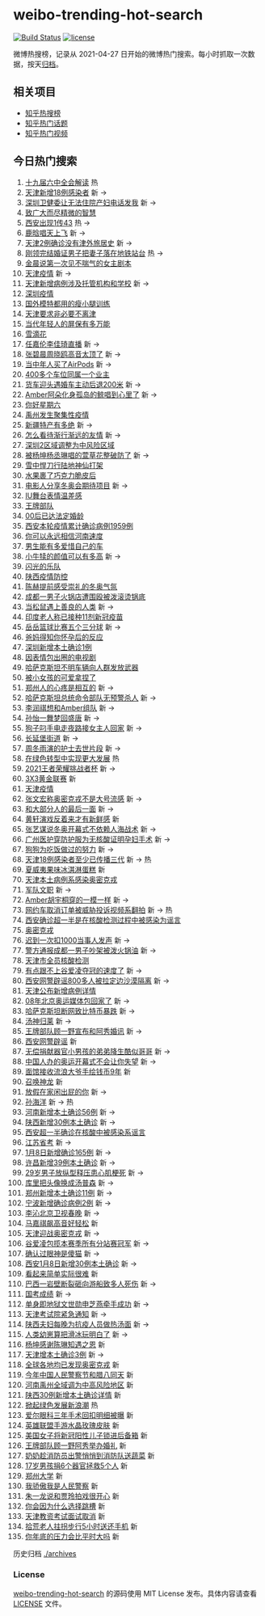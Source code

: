 # weibo-trending-hot-search

[![Build Status](https://github.com/justjavac/weibo-trending-hot-search/workflows/ci/badge.svg?branch=master)](https://github.com/justjavac/weibo-trending-hot-search/actions)
[![license](https://img.shields.io/github/license/justjavac/weibo-trending-hot-search)](https://github.com/justjavac/weibo-trending-hot-search/blob/master/LICENSE)

微博热搜榜，记录从 2021-04-27 日开始的微博热门搜索。每小时抓取一次数据，按天[归档](./archives)。

## 相关项目

- [知乎热搜榜](https://github.com/justjavac/zhihu-trending-top-search)
- [知乎热门话题](https://github.com/justjavac/zhihu-trending-hot-questions)
- [知乎热门视频](https://github.com/justjavac/zhihu-trending-hot-video)

## 今日热门搜索

<!-- BEGIN -->
<!-- 最后更新时间 Sun Jan 09 2022 12:19:55 GMT+0800 (China Standard Time) -->

1. [十九届六中全会解读](https://s.weibo.com//weibo?q=%23%E5%8D%81%E4%B9%9D%E5%B1%8A%E5%85%AD%E4%B8%AD%E5%85%A8%E4%BC%9A%E8%A7%A3%E8%AF%BB%23&Refer=new_time)
   热
1. [天津新增18例感染者](https://s.weibo.com//weibo?q=%23%E5%A4%A9%E6%B4%A5%E6%96%B0%E5%A2%9E18%E4%BE%8B%E6%84%9F%E6%9F%93%E8%80%85%23&Refer=top)
   新 ->
1. [深圳卫健委让无法住院产妇电话发我](https://s.weibo.com//weibo?q=%23%E6%B7%B1%E5%9C%B3%E5%8D%AB%E5%81%A5%E5%A7%94%E8%AE%A9%E6%97%A0%E6%B3%95%E4%BD%8F%E9%99%A2%E4%BA%A7%E5%A6%87%E7%94%B5%E8%AF%9D%E5%8F%91%E6%88%91%23&Refer=top)
   新 ->
1. [致广大而尽精微的智慧](https://s.weibo.com//weibo?q=%23%E8%87%B4%E5%B9%BF%E5%A4%A7%E8%80%8C%E5%B0%BD%E7%B2%BE%E5%BE%AE%E7%9A%84%E6%99%BA%E6%85%A7%23&Refer=top)
1. [西安出现1传43](https://s.weibo.com//weibo?q=%23%E8%A5%BF%E5%AE%89%E5%87%BA%E7%8E%B01%E4%BC%A043%23&Refer=top)
   热 ->
1. [鹿晗唱天上飞](https://s.weibo.com//weibo?q=%23%E9%B9%BF%E6%99%97%E5%94%B1%E5%A4%A9%E4%B8%8A%E9%A3%9E%23&Refer=top)
   新 ->
1. [天津2例确诊没有津外旅居史](https://s.weibo.com//weibo?q=%23%E5%A4%A9%E6%B4%A52%E4%BE%8B%E7%A1%AE%E8%AF%8A%E6%B2%A1%E6%9C%89%E6%B4%A5%E5%A4%96%E6%97%85%E5%B1%85%E5%8F%B2%23&Refer=top)
   新 ->
1. [刚领完结婚证男子把妻子落在地铁站台](https://s.weibo.com//weibo?q=%23%E5%88%9A%E9%A2%86%E5%AE%8C%E7%BB%93%E5%A9%9A%E8%AF%81%E7%94%B7%E5%AD%90%E6%8A%8A%E5%A6%BB%E5%AD%90%E8%90%BD%E5%9C%A8%E5%9C%B0%E9%93%81%E7%AB%99%E5%8F%B0%23&Refer=top)
   热 ->
1. [金晨说第一次见不喘气的女主剧本](https://s.weibo.com//weibo?q=%23%E9%87%91%E6%99%A8%E8%AF%B4%E7%AC%AC%E4%B8%80%E6%AC%A1%E8%A7%81%E4%B8%8D%E5%96%98%E6%B0%94%E7%9A%84%E5%A5%B3%E4%B8%BB%E5%89%A7%E6%9C%AC%23&Refer=top)
1. [天津疫情](https://s.weibo.com//weibo?q=%E5%A4%A9%E6%B4%A5%E7%96%AB%E6%83%85&Refer=top)
   新 ->
1. [天津新增病例涉及托管机构和学校](https://s.weibo.com//weibo?q=%23%E5%A4%A9%E6%B4%A5%E6%96%B0%E5%A2%9E%E7%97%85%E4%BE%8B%E6%B6%89%E5%8F%8A%E6%89%98%E7%AE%A1%E6%9C%BA%E6%9E%84%E5%92%8C%E5%AD%A6%E6%A0%A1%23&Refer=top)
   新 ->
1. [深圳疫情](https://s.weibo.com//weibo?q=%23%E6%B7%B1%E5%9C%B3%E7%96%AB%E6%83%85%23&Refer=top)
1. [国外模特都用的瘦小腿训练](https://s.weibo.com//weibo?q=%E5%9B%BD%E5%A4%96%E6%A8%A1%E7%89%B9%E9%83%BD%E7%94%A8%E7%9A%84%E7%98%A6%E5%B0%8F%E8%85%BF%E8%AE%AD%E7%BB%83&Refer=top)
1. [天津要求非必要不离津](https://s.weibo.com//weibo?q=%23%E5%A4%A9%E6%B4%A5%E8%A6%81%E6%B1%82%E9%9D%9E%E5%BF%85%E8%A6%81%E4%B8%8D%E7%A6%BB%E6%B4%A5%23&Refer=top)
1. [当代年轻人的屏保有多万能](https://s.weibo.com//weibo?q=%23%E5%BD%93%E4%BB%A3%E5%B9%B4%E8%BD%BB%E4%BA%BA%E7%9A%84%E5%B1%8F%E4%BF%9D%E6%9C%89%E5%A4%9A%E4%B8%87%E8%83%BD%23&Refer=top)
1. [雪滴花](https://s.weibo.com//weibo?q=%E9%9B%AA%E6%BB%B4%E8%8A%B1&Refer=top)
1. [任嘉伦李佳琦直播](https://s.weibo.com//weibo?q=%23%E4%BB%BB%E5%98%89%E4%BC%A6%E6%9D%8E%E4%BD%B3%E7%90%A6%E7%9B%B4%E6%92%AD%23&Refer=top)
   新 ->
1. [张碧晨周晓鸥高音太顶了](https://s.weibo.com//weibo?q=%23%E5%BC%A0%E7%A2%A7%E6%99%A8%E5%91%A8%E6%99%93%E9%B8%A5%E9%AB%98%E9%9F%B3%E5%A4%AA%E9%A1%B6%E4%BA%86%23&Refer=top)
   新 ->
1. [当中年人买了AirPods](https://s.weibo.com//weibo?q=%23%E5%BD%93%E4%B8%AD%E5%B9%B4%E4%BA%BA%E4%B9%B0%E4%BA%86AirPods%23&Refer=top)
   新 ->
1. [400多个车位同属一个业主](https://s.weibo.com//weibo?q=%23400%E5%A4%9A%E4%B8%AA%E8%BD%A6%E4%BD%8D%E5%90%8C%E5%B1%9E%E4%B8%80%E4%B8%AA%E4%B8%9A%E4%B8%BB%23&Refer=top)
1. [货车迎头遇婚车主动后退200米](https://s.weibo.com//weibo?q=%23%E8%B4%A7%E8%BD%A6%E8%BF%8E%E5%A4%B4%E9%81%87%E5%A9%9A%E8%BD%A6%E4%B8%BB%E5%8A%A8%E5%90%8E%E9%80%80200%E7%B1%B3%23&Refer=top)
   新 ->
1. [Amber阿朵化身孤岛的鲸唱到心里了](https://s.weibo.com//weibo?q=%23Amber%E9%98%BF%E6%9C%B5%E5%8C%96%E8%BA%AB%E5%AD%A4%E5%B2%9B%E7%9A%84%E9%B2%B8%E5%94%B1%E5%88%B0%E5%BF%83%E9%87%8C%E4%BA%86%23&Refer=top)
   新 ->
1. [你好星期六](https://s.weibo.com//weibo?q=%E4%BD%A0%E5%A5%BD%E6%98%9F%E6%9C%9F%E5%85%AD&Refer=top)
1. [禹州发生聚集性疫情](https://s.weibo.com//weibo?q=%23%E7%A6%B9%E5%B7%9E%E5%8F%91%E7%94%9F%E8%81%9A%E9%9B%86%E6%80%A7%E7%96%AB%E6%83%85%23&Refer=top)
1. [新疆特产有多绝](https://s.weibo.com//weibo?q=%23%E6%96%B0%E7%96%86%E7%89%B9%E4%BA%A7%E6%9C%89%E5%A4%9A%E7%BB%9D%23&Refer=top)
   新 ->
1. [怎么看待渐行渐远的友情](https://s.weibo.com//weibo?q=%23%E6%80%8E%E4%B9%88%E7%9C%8B%E5%BE%85%E6%B8%90%E8%A1%8C%E6%B8%90%E8%BF%9C%E7%9A%84%E5%8F%8B%E6%83%85%23&Refer=top)
   新 ->
1. [深圳2区域调整为中风险区域](https://s.weibo.com//weibo?q=%23%E6%B7%B1%E5%9C%B32%E5%8C%BA%E5%9F%9F%E8%B0%83%E6%95%B4%E4%B8%BA%E4%B8%AD%E9%A3%8E%E9%99%A9%E5%8C%BA%E5%9F%9F%23&Refer=top)
1. [被杨坤杨丞琳唱的萱草花整破防了](https://s.weibo.com//weibo?q=%23%E8%A2%AB%E6%9D%A8%E5%9D%A4%E6%9D%A8%E4%B8%9E%E7%90%B3%E5%94%B1%E7%9A%84%E8%90%B1%E8%8D%89%E8%8A%B1%E6%95%B4%E7%A0%B4%E9%98%B2%E4%BA%86%23&Refer=top)
   新 ->
1. [雪中悍刀行陆地神仙打架](https://s.weibo.com//weibo?q=%23%E9%9B%AA%E4%B8%AD%E6%82%8D%E5%88%80%E8%A1%8C%E9%99%86%E5%9C%B0%E7%A5%9E%E4%BB%99%E6%89%93%E6%9E%B6%23&Refer=top)
1. [水果裹了巧克力脆皮后](https://s.weibo.com//weibo?q=%23%E6%B0%B4%E6%9E%9C%E8%A3%B9%E4%BA%86%E5%B7%A7%E5%85%8B%E5%8A%9B%E8%84%86%E7%9A%AE%E5%90%8E%23&Refer=top)
1. [电影人分享冬奥会期待项目](https://s.weibo.com//weibo?q=%E7%94%B5%E5%BD%B1%E4%BA%BA%E5%88%86%E4%BA%AB%E5%86%AC%E5%A5%A5%E4%BC%9A%E6%9C%9F%E5%BE%85%E9%A1%B9%E7%9B%AE&Refer=top)
   新 ->
1. [IU舞台表情温差感](https://s.weibo.com//weibo?q=%23IU%E8%88%9E%E5%8F%B0%E8%A1%A8%E6%83%85%E6%B8%A9%E5%B7%AE%E6%84%9F%23&Refer=top)
1. [王牌部队](https://s.weibo.com//weibo?q=%E7%8E%8B%E7%89%8C%E9%83%A8%E9%98%9F&Refer=top)
1. [00后已达法定婚龄](https://s.weibo.com//weibo?q=%2300%E5%90%8E%E5%B7%B2%E8%BE%BE%E6%B3%95%E5%AE%9A%E5%A9%9A%E9%BE%84%23&Refer=top)
1. [西安本轮疫情累计确诊病例1959例](https://s.weibo.com//weibo?q=%23%E8%A5%BF%E5%AE%89%E6%9C%AC%E8%BD%AE%E7%96%AB%E6%83%85%E7%B4%AF%E8%AE%A1%E7%A1%AE%E8%AF%8A%E7%97%85%E4%BE%8B1959%E4%BE%8B%23&Refer=top)
1. [你可以永远相信河南速度](https://s.weibo.com//weibo?q=%23%E4%BD%A0%E5%8F%AF%E4%BB%A5%E6%B0%B8%E8%BF%9C%E7%9B%B8%E4%BF%A1%E6%B2%B3%E5%8D%97%E9%80%9F%E5%BA%A6%23&Refer=top)
1. [男生能有多爱惜自己的车](https://s.weibo.com//weibo?q=%23%E7%94%B7%E7%94%9F%E8%83%BD%E6%9C%89%E5%A4%9A%E7%88%B1%E6%83%9C%E8%87%AA%E5%B7%B1%E7%9A%84%E8%BD%A6%23&Refer=top)
1. [小牛犊的颜值可以有多高](https://s.weibo.com//weibo?q=%23%E5%B0%8F%E7%89%9B%E7%8A%8A%E7%9A%84%E9%A2%9C%E5%80%BC%E5%8F%AF%E4%BB%A5%E6%9C%89%E5%A4%9A%E9%AB%98%23&Refer=top)
   新 ->
1. [闪光的乐队](https://s.weibo.com//weibo?q=%E9%97%AA%E5%85%89%E7%9A%84%E4%B9%90%E9%98%9F&Refer=top)
1. [陕西疫情防控](https://s.weibo.com//weibo?q=%23%E9%99%95%E8%A5%BF%E7%96%AB%E6%83%85%E9%98%B2%E6%8E%A7%23&Refer=top)
1. [陈赫提前感受崇礼的冬奥气氛](https://s.weibo.com//weibo?q=%23%E9%99%88%E8%B5%AB%E6%8F%90%E5%89%8D%E6%84%9F%E5%8F%97%E5%B4%87%E7%A4%BC%E7%9A%84%E5%86%AC%E5%A5%A5%E6%B0%94%E6%B0%9B%23&Refer=top)
1. [成都一男子火锅店遭围殴被泼滚烫锅底](https://s.weibo.com//weibo?q=%23%E6%88%90%E9%83%BD%E4%B8%80%E7%94%B7%E5%AD%90%E7%81%AB%E9%94%85%E5%BA%97%E9%81%AD%E5%9B%B4%E6%AE%B4%E8%A2%AB%E6%B3%BC%E6%BB%9A%E7%83%AB%E9%94%85%E5%BA%95%23&Refer=top)
1. [当松鼠遇上善良的人类](https://s.weibo.com//weibo?q=%23%E5%BD%93%E6%9D%BE%E9%BC%A0%E9%81%87%E4%B8%8A%E5%96%84%E8%89%AF%E7%9A%84%E4%BA%BA%E7%B1%BB%23&Refer=top)
   新 ->
1. [印度老人称已接种11剂新冠疫苗](https://s.weibo.com//weibo?q=%23%E5%8D%B0%E5%BA%A6%E8%80%81%E4%BA%BA%E7%A7%B0%E5%B7%B2%E6%8E%A5%E7%A7%8D11%E5%89%82%E6%96%B0%E5%86%A0%E7%96%AB%E8%8B%97%23&Refer=top)
1. [岳岳篮球比赛五个三分球](https://s.weibo.com//weibo?q=%23%E5%B2%B3%E5%B2%B3%E7%AF%AE%E7%90%83%E6%AF%94%E8%B5%9B%E4%BA%94%E4%B8%AA%E4%B8%89%E5%88%86%E7%90%83%23&Refer=top)
   新 ->
1. [爸妈得知你怀孕后的反应](https://s.weibo.com//weibo?q=%23%E7%88%B8%E5%A6%88%E5%BE%97%E7%9F%A5%E4%BD%A0%E6%80%80%E5%AD%95%E5%90%8E%E7%9A%84%E5%8F%8D%E5%BA%94%23&Refer=top)
1. [深圳新增本土确诊1例](https://s.weibo.com//weibo?q=%23%E6%B7%B1%E5%9C%B3%E6%96%B0%E5%A2%9E%E6%9C%AC%E5%9C%9F%E7%A1%AE%E8%AF%8A1%E4%BE%8B%23&Refer=top)
1. [因表情包出圈的电视剧](https://s.weibo.com//weibo?q=%23%E5%9B%A0%E8%A1%A8%E6%83%85%E5%8C%85%E5%87%BA%E5%9C%88%E7%9A%84%E7%94%B5%E8%A7%86%E5%89%A7%23&Refer=top)
1. [哈萨克斯坦不明车辆向人群发放武器](https://s.weibo.com//weibo?q=%23%E5%93%88%E8%90%A8%E5%85%8B%E6%96%AF%E5%9D%A6%E4%B8%8D%E6%98%8E%E8%BD%A6%E8%BE%86%E5%90%91%E4%BA%BA%E7%BE%A4%E5%8F%91%E6%94%BE%E6%AD%A6%E5%99%A8%23&Refer=top)
1. [被小女孩的可爱拿捏了](https://s.weibo.com//weibo?q=%23%E8%A2%AB%E5%B0%8F%E5%A5%B3%E5%AD%A9%E7%9A%84%E5%8F%AF%E7%88%B1%E6%8B%BF%E6%8D%8F%E4%BA%86%23&Refer=top)
1. [郑州人的心疼是相互的](https://s.weibo.com//weibo?q=%23%E9%83%91%E5%B7%9E%E4%BA%BA%E7%9A%84%E5%BF%83%E7%96%BC%E6%98%AF%E7%9B%B8%E4%BA%92%E7%9A%84%23&Refer=top)
   新 ->
1. [哈萨克斯坦总统命令部队无预警杀人](https://s.weibo.com//weibo?q=%23%E5%93%88%E8%90%A8%E5%85%8B%E6%96%AF%E5%9D%A6%E6%80%BB%E7%BB%9F%E5%91%BD%E4%BB%A4%E9%83%A8%E9%98%9F%E6%97%A0%E9%A2%84%E8%AD%A6%E6%9D%80%E4%BA%BA%23&Refer=top)
   新 ->
1. [李润祺想和Amber组队](https://s.weibo.com//weibo?q=%23%E6%9D%8E%E6%B6%A6%E7%A5%BA%E6%83%B3%E5%92%8CAmber%E7%BB%84%E9%98%9F%23&Refer=top)
   新 ->
1. [孙怡一舞梦回盛唐](https://s.weibo.com//weibo?q=%23%E5%AD%99%E6%80%A1%E4%B8%80%E8%88%9E%E6%A2%A6%E5%9B%9E%E7%9B%9B%E5%94%90%23&Refer=top)
   新 ->
1. [狗子叼手电走夜路接女主人回家](https://s.weibo.com//weibo?q=%23%E7%8B%97%E5%AD%90%E5%8F%BC%E6%89%8B%E7%94%B5%E8%B5%B0%E5%A4%9C%E8%B7%AF%E6%8E%A5%E5%A5%B3%E4%B8%BB%E4%BA%BA%E5%9B%9E%E5%AE%B6%23&Refer=top)
   新 ->
1. [长延堡街道](https://s.weibo.com//weibo?q=%E9%95%BF%E5%BB%B6%E5%A0%A1%E8%A1%97%E9%81%93&Refer=top)
   新 ->
1. [周冬雨演的护士去世片段](https://s.weibo.com//weibo?q=%23%E5%91%A8%E5%86%AC%E9%9B%A8%E6%BC%94%E7%9A%84%E6%8A%A4%E5%A3%AB%E5%8E%BB%E4%B8%96%E7%89%87%E6%AE%B5%23&Refer=top)
   新 ->
1. [在绿色转型中实现更大发展](https://s.weibo.com//weibo?q=%23%E5%9C%A8%E7%BB%BF%E8%89%B2%E8%BD%AC%E5%9E%8B%E4%B8%AD%E5%AE%9E%E7%8E%B0%E6%9B%B4%E5%A4%A7%E5%8F%91%E5%B1%95%23&Refer=new_time)
   热
1. [2021王者荣耀挑战者杯](https://s.weibo.com//weibo?q=2021%E7%8E%8B%E8%80%85%E8%8D%A3%E8%80%80%E6%8C%91%E6%88%98%E8%80%85%E6%9D%AF&Refer=top)
   新 ->
1. [3X3黄金联赛](https://s.weibo.com//weibo?q=3X3%E9%BB%84%E9%87%91%E8%81%94%E8%B5%9B&Refer=top)
   新
1. [天津疫情](https://s.weibo.com//weibo?q=%23%E5%A4%A9%E6%B4%A5%E7%96%AB%E6%83%85%23&Refer=top)
1. [张文宏称奥密克戎不是大号流感](https://s.weibo.com//weibo?q=%23%E5%BC%A0%E6%96%87%E5%AE%8F%E7%A7%B0%E5%A5%A5%E5%AF%86%E5%85%8B%E6%88%8E%E4%B8%8D%E6%98%AF%E5%A4%A7%E5%8F%B7%E6%B5%81%E6%84%9F%23&Refer=top)
   新 ->
1. [和大部分人的最后一面](https://s.weibo.com//weibo?q=%23%E5%92%8C%E5%A4%A7%E9%83%A8%E5%88%86%E4%BA%BA%E7%9A%84%E6%9C%80%E5%90%8E%E4%B8%80%E9%9D%A2%23&Refer=top)
   新 ->
1. [黄轩演戏反着来才有新鲜感](https://s.weibo.com//weibo?q=%23%E9%BB%84%E8%BD%A9%E6%BC%94%E6%88%8F%E5%8F%8D%E7%9D%80%E6%9D%A5%E6%89%8D%E6%9C%89%E6%96%B0%E9%B2%9C%E6%84%9F%23&Refer=top)
   新
1. [张艺谋说冬奥开幕式不依赖人海战术](https://s.weibo.com//weibo?q=%23%E5%BC%A0%E8%89%BA%E8%B0%8B%E8%AF%B4%E5%86%AC%E5%A5%A5%E5%BC%80%E5%B9%95%E5%BC%8F%E4%B8%8D%E4%BE%9D%E8%B5%96%E4%BA%BA%E6%B5%B7%E6%88%98%E6%9C%AF%23&Refer=top)
   新 ->
1. [广州医护穿防护服为无核酸证明孕妇手术](https://s.weibo.com//weibo?q=%23%E5%B9%BF%E5%B7%9E%E5%8C%BB%E6%8A%A4%E7%A9%BF%E9%98%B2%E6%8A%A4%E6%9C%8D%E4%B8%BA%E6%97%A0%E6%A0%B8%E9%85%B8%E8%AF%81%E6%98%8E%E5%AD%95%E5%A6%87%E6%89%8B%E6%9C%AF%23&Refer=top)
   新 ->
1. [狗狗为吃饭做过的努力](https://s.weibo.com//weibo?q=%23%E7%8B%97%E7%8B%97%E4%B8%BA%E5%90%83%E9%A5%AD%E5%81%9A%E8%BF%87%E7%9A%84%E5%8A%AA%E5%8A%9B%23&Refer=top)
   新 ->
1. [天津18例感染者至少已传播三代](https://s.weibo.com//weibo?q=%23%E5%A4%A9%E6%B4%A518%E4%BE%8B%E6%84%9F%E6%9F%93%E8%80%85%E8%87%B3%E5%B0%91%E5%B7%B2%E4%BC%A0%E6%92%AD%E4%B8%89%E4%BB%A3%23&Refer=top)
   新 -> 热
1. [夏威夷果味冰淇淋蛋糕](https://s.weibo.com//weibo?q=%23%E5%A4%8F%E5%A8%81%E5%A4%B7%E6%9E%9C%E5%91%B3%E5%86%B0%E6%B7%87%E6%B7%8B%E8%9B%8B%E7%B3%95%23&Refer=top)
   新
1. [天津本土病例系感染奥密克戎](https://s.weibo.com//weibo?q=%23%E5%A4%A9%E6%B4%A5%E6%9C%AC%E5%9C%9F%E7%97%85%E4%BE%8B%E7%B3%BB%E6%84%9F%E6%9F%93%E5%A5%A5%E5%AF%86%E5%85%8B%E6%88%8E%23&Refer=top)
1. [军队文职](https://s.weibo.com//weibo?q=%E5%86%9B%E9%98%9F%E6%96%87%E8%81%8C&Refer=top)
   新 ->
1. [Amber胡宇桐穿的一模一样](https://s.weibo.com//weibo?q=%23Amber%E8%83%A1%E5%AE%87%E6%A1%90%E7%A9%BF%E7%9A%84%E4%B8%80%E6%A8%A1%E4%B8%80%E6%A0%B7%23&Refer=top)
   新 ->
1. [网约车取消订单被威胁投诉视频系翻拍](https://s.weibo.com//weibo?q=%23%E7%BD%91%E7%BA%A6%E8%BD%A6%E5%8F%96%E6%B6%88%E8%AE%A2%E5%8D%95%E8%A2%AB%E5%A8%81%E8%83%81%E6%8A%95%E8%AF%89%E8%A7%86%E9%A2%91%E7%B3%BB%E7%BF%BB%E6%8B%8D%23&Refer=top)
   新 -> 热
1. [西安确诊超一半是在核酸检测过程中被感染为谣言](https://s.weibo.com//weibo?q=%23%E8%A5%BF%E5%AE%89%E7%A1%AE%E8%AF%8A%E8%B6%85%E4%B8%80%E5%8D%8A%E6%98%AF%E5%9C%A8%E6%A0%B8%E9%85%B8%E6%A3%80%E6%B5%8B%E8%BF%87%E7%A8%8B%E4%B8%AD%E8%A2%AB%E6%84%9F%E6%9F%93%E4%B8%BA%E8%B0%A3%E8%A8%80%23&Refer=top)
1. [奥密克戎](https://s.weibo.com//weibo?q=%E5%A5%A5%E5%AF%86%E5%85%8B%E6%88%8E&Refer=top)
1. [迟到一次扣1000当事人发声](https://s.weibo.com//weibo?q=%23%E8%BF%9F%E5%88%B0%E4%B8%80%E6%AC%A1%E6%89%A31000%E5%BD%93%E4%BA%8B%E4%BA%BA%E5%8F%91%E5%A3%B0%23&Refer=top)
   新 ->
1. [警方通报成都一男子吵架被泼火锅油](https://s.weibo.com//weibo?q=%23%E8%AD%A6%E6%96%B9%E9%80%9A%E6%8A%A5%E6%88%90%E9%83%BD%E4%B8%80%E7%94%B7%E5%AD%90%E5%90%B5%E6%9E%B6%E8%A2%AB%E6%B3%BC%E7%81%AB%E9%94%85%E6%B2%B9%23&Refer=top)
   新 ->
1. [天津市全员核酸检测](https://s.weibo.com//weibo?q=%23%E5%A4%A9%E6%B4%A5%E5%B8%82%E5%85%A8%E5%91%98%E6%A0%B8%E9%85%B8%E6%A3%80%E6%B5%8B%23&Refer=top)
1. [有点跟不上谷爱凌夺冠的速度了](https://s.weibo.com//weibo?q=%23%E6%9C%89%E7%82%B9%E8%B7%9F%E4%B8%8D%E4%B8%8A%E8%B0%B7%E7%88%B1%E5%87%8C%E5%A4%BA%E5%86%A0%E7%9A%84%E9%80%9F%E5%BA%A6%E4%BA%86%23&Refer=top)
   新 ->
1. [西安网警辟谣800多人被拉定边沙漠隔离](https://s.weibo.com//weibo?q=%E8%A5%BF%E5%AE%89%E7%BD%91%E8%AD%A6%E8%BE%9F%E8%B0%A3800%E5%A4%9A%E4%BA%BA%E8%A2%AB%E6%8B%89%E5%AE%9A%E8%BE%B9%E6%B2%99%E6%BC%A0%E9%9A%94%E7%A6%BB&Refer=top)
   新 ->
1. [天津公布新增病例详情](https://s.weibo.com//weibo?q=%23%E5%A4%A9%E6%B4%A5%E5%85%AC%E5%B8%83%E6%96%B0%E5%A2%9E%E7%97%85%E4%BE%8B%E8%AF%A6%E6%83%85%23&Refer=top)
1. [08年北京奥运媒体包回家了](https://s.weibo.com//weibo?q=%2308%E5%B9%B4%E5%8C%97%E4%BA%AC%E5%A5%A5%E8%BF%90%E5%AA%92%E4%BD%93%E5%8C%85%E5%9B%9E%E5%AE%B6%E4%BA%86%23&Refer=top)
   新 ->
1. [哈萨克斯坦断网致比特币暴跌](https://s.weibo.com//weibo?q=%23%E5%93%88%E8%90%A8%E5%85%8B%E6%96%AF%E5%9D%A6%E6%96%AD%E7%BD%91%E8%87%B4%E6%AF%94%E7%89%B9%E5%B8%81%E6%9A%B4%E8%B7%8C%23&Refer=top)
   新 ->
1. [汤神归莱](https://s.weibo.com//weibo?q=%23%E6%B1%A4%E7%A5%9E%E5%BD%92%E8%8E%B1%23&Refer=top)
   新 ->
1. [王牌部队顾一野宣布和阿秀婚讯](https://s.weibo.com//weibo?q=%23%E7%8E%8B%E7%89%8C%E9%83%A8%E9%98%9F%E9%A1%BE%E4%B8%80%E9%87%8E%E5%AE%A3%E5%B8%83%E5%92%8C%E9%98%BF%E7%A7%80%E5%A9%9A%E8%AE%AF%23&Refer=top)
   新 ->
1. [西安网警辟谣](https://s.weibo.com//weibo?q=%23%E8%A5%BF%E5%AE%89%E7%BD%91%E8%AD%A6%E8%BE%9F%E8%B0%A3%23&Refer=top)
   新
1. [无偿捐献器官小男孩的弟弟降生酷似哥哥](https://s.weibo.com//weibo?q=%23%E6%97%A0%E5%81%BF%E6%8D%90%E7%8C%AE%E5%99%A8%E5%AE%98%E5%B0%8F%E7%94%B7%E5%AD%A9%E7%9A%84%E5%BC%9F%E5%BC%9F%E9%99%8D%E7%94%9F%E9%85%B7%E4%BC%BC%E5%93%A5%E5%93%A5%23&Refer=top)
   新 ->
1. [中国人办的奥运开幕式不会让你失望](https://s.weibo.com//weibo?q=%23%E4%B8%AD%E5%9B%BD%E4%BA%BA%E5%8A%9E%E7%9A%84%E5%A5%A5%E8%BF%90%E5%BC%80%E5%B9%95%E5%BC%8F%E4%B8%8D%E4%BC%9A%E8%AE%A9%E4%BD%A0%E5%A4%B1%E6%9C%9B%23&Refer=top)
   新 ->
1. [面馆接收流浪大爷手绘钱币9年](https://s.weibo.com//weibo?q=%23%E9%9D%A2%E9%A6%86%E6%8E%A5%E6%94%B6%E6%B5%81%E6%B5%AA%E5%A4%A7%E7%88%B7%E6%89%8B%E7%BB%98%E9%92%B1%E5%B8%819%E5%B9%B4%23&Refer=top)
   新
1. [召唤神龙](https://s.weibo.com//weibo?q=%E5%8F%AC%E5%94%A4%E7%A5%9E%E9%BE%99&Refer=top)
   新
1. [放假在家闲出屁的你](https://s.weibo.com//weibo?q=%23%E6%94%BE%E5%81%87%E5%9C%A8%E5%AE%B6%E9%97%B2%E5%87%BA%E5%B1%81%E7%9A%84%E4%BD%A0%23&Refer=top)
   新 ->
1. [孙海洋](https://s.weibo.com//weibo?q=%E5%AD%99%E6%B5%B7%E6%B4%8B&Refer=top) 新
   -> 热
1. [河南新增本土确诊56例](https://s.weibo.com//weibo?q=%23%E6%B2%B3%E5%8D%97%E6%96%B0%E5%A2%9E%E6%9C%AC%E5%9C%9F%E7%A1%AE%E8%AF%8A56%E4%BE%8B%23&Refer=top)
   新 ->
1. [陕西新增30例本土确诊](https://s.weibo.com//weibo?q=%23%E9%99%95%E8%A5%BF%E6%96%B0%E5%A2%9E30%E4%BE%8B%E6%9C%AC%E5%9C%9F%E7%A1%AE%E8%AF%8A%23&Refer=top)
   新 ->
1. [西安超一半确诊在核酸中被感染系谣言](https://s.weibo.com//weibo?q=%23%E8%A5%BF%E5%AE%89%E8%B6%85%E4%B8%80%E5%8D%8A%E7%A1%AE%E8%AF%8A%E5%9C%A8%E6%A0%B8%E9%85%B8%E4%B8%AD%E8%A2%AB%E6%84%9F%E6%9F%93%E7%B3%BB%E8%B0%A3%E8%A8%80%23&Refer=top)
1. [江苏省考](https://s.weibo.com//weibo?q=%23%E6%B1%9F%E8%8B%8F%E7%9C%81%E8%80%83%23&Refer=top)
   新 ->
1. [1月8日新增确诊165例](https://s.weibo.com//weibo?q=%231%E6%9C%888%E6%97%A5%E6%96%B0%E5%A2%9E%E7%A1%AE%E8%AF%8A165%E4%BE%8B%23&Refer=top)
   新 ->
1. [许昌新增39例本土确诊](https://s.weibo.com//weibo?q=%23%E8%AE%B8%E6%98%8C%E6%96%B0%E5%A2%9E39%E4%BE%8B%E6%9C%AC%E5%9C%9F%E7%A1%AE%E8%AF%8A%23&Refer=top)
   新 ->
1. [29岁男子放纵型释压患心肌梗死](https://s.weibo.com//weibo?q=%2329%E5%B2%81%E7%94%B7%E5%AD%90%E6%94%BE%E7%BA%B5%E5%9E%8B%E9%87%8A%E5%8E%8B%E6%82%A3%E5%BF%83%E8%82%8C%E6%A2%97%E6%AD%BB%23&Refer=top)
   新 ->
1. [库里把头像换成汤普森](https://s.weibo.com//weibo?q=%23%E5%BA%93%E9%87%8C%E6%8A%8A%E5%A4%B4%E5%83%8F%E6%8D%A2%E6%88%90%E6%B1%A4%E6%99%AE%E6%A3%AE%23&Refer=top)
   新 ->
1. [郑州新增本土确诊11例](https://s.weibo.com//weibo?q=%23%E9%83%91%E5%B7%9E%E6%96%B0%E5%A2%9E%E6%9C%AC%E5%9C%9F%E7%A1%AE%E8%AF%8A11%E4%BE%8B%23&Refer=top)
   新 ->
1. [宁波新增确诊病例2例](https://s.weibo.com//weibo?q=%23%E5%AE%81%E6%B3%A2%E6%96%B0%E5%A2%9E%E7%A1%AE%E8%AF%8A%E7%97%85%E4%BE%8B2%E4%BE%8B%23&Refer=top)
   新 ->
1. [李沁北京卫视春晚](https://s.weibo.com//weibo?q=%23%E6%9D%8E%E6%B2%81%E5%8C%97%E4%BA%AC%E5%8D%AB%E8%A7%86%E6%98%A5%E6%99%9A%23&Refer=top)
   新 ->
1. [马嘉祺飙高音好轻松](https://s.weibo.com//weibo?q=%23%E9%A9%AC%E5%98%89%E7%A5%BA%E9%A3%99%E9%AB%98%E9%9F%B3%E5%A5%BD%E8%BD%BB%E6%9D%BE%23&Refer=top)
   新
1. [天津迎战奥密克戎](https://s.weibo.com//weibo?q=%23%E5%A4%A9%E6%B4%A5%E8%BF%8E%E6%88%98%E5%A5%A5%E5%AF%86%E5%85%8B%E6%88%8E%23&Refer=top)
   新 ->
1. [谷爱凌包揽本赛季所有分站赛冠军](https://s.weibo.com//weibo?q=%23%E8%B0%B7%E7%88%B1%E5%87%8C%E5%8C%85%E6%8F%BD%E6%9C%AC%E8%B5%9B%E5%AD%A3%E6%89%80%E6%9C%89%E5%88%86%E7%AB%99%E8%B5%9B%E5%86%A0%E5%86%9B%23&Refer=top)
   新 ->
1. [确认过眼神是傻猫](https://s.weibo.com//weibo?q=%23%E7%A1%AE%E8%AE%A4%E8%BF%87%E7%9C%BC%E7%A5%9E%E6%98%AF%E5%82%BB%E7%8C%AB%23&Refer=top)
   新 ->
1. [西安1月8日新增30例本土确诊](https://s.weibo.com//weibo?q=%23%E8%A5%BF%E5%AE%891%E6%9C%888%E6%97%A5%E6%96%B0%E5%A2%9E30%E4%BE%8B%E6%9C%AC%E5%9C%9F%E7%A1%AE%E8%AF%8A%23&Refer=top)
   新 ->
1. [看起来简单实际很难](https://s.weibo.com//weibo?q=%23%E7%9C%8B%E8%B5%B7%E6%9D%A5%E7%AE%80%E5%8D%95%E5%AE%9E%E9%99%85%E5%BE%88%E9%9A%BE%23&Refer=top)
   新
1. [巴西一岩壁断裂砸向游船致多人死伤](https://s.weibo.com//weibo?q=%23%E5%B7%B4%E8%A5%BF%E4%B8%80%E5%B2%A9%E5%A3%81%E6%96%AD%E8%A3%82%E7%A0%B8%E5%90%91%E6%B8%B8%E8%88%B9%E8%87%B4%E5%A4%9A%E4%BA%BA%E6%AD%BB%E4%BC%A4%23&Refer=top)
   新 ->
1. [国考成绩](https://s.weibo.com//weibo?q=%E5%9B%BD%E8%80%83%E6%88%90%E7%BB%A9&Refer=top)
   新 ->
1. [单身即地狱文世勋申芝燕牵手成功](https://s.weibo.com//weibo?q=%E5%8D%95%E8%BA%AB%E5%8D%B3%E5%9C%B0%E7%8B%B1%E6%96%87%E4%B8%96%E5%8B%8B%E7%94%B3%E8%8A%9D%E7%87%95%E7%89%B5%E6%89%8B%E6%88%90%E5%8A%9F&Refer=top)
   新 ->
1. [天津考试院紧急通知](https://s.weibo.com//weibo?q=%23%E5%A4%A9%E6%B4%A5%E8%80%83%E8%AF%95%E9%99%A2%E7%B4%A7%E6%80%A5%E9%80%9A%E7%9F%A5%23&Refer=top)
   新 ->
1. [陕西夫妇每晚为抗疫人员做热汤面](https://s.weibo.com//weibo?q=%23%E9%99%95%E8%A5%BF%E5%A4%AB%E5%A6%87%E6%AF%8F%E6%99%9A%E4%B8%BA%E6%8A%97%E7%96%AB%E4%BA%BA%E5%91%98%E5%81%9A%E7%83%AD%E6%B1%A4%E9%9D%A2%23&Refer=top)
   新 ->
1. [人类幼崽算把滑冰玩明白了](https://s.weibo.com//weibo?q=%23%E4%BA%BA%E7%B1%BB%E5%B9%BC%E5%B4%BD%E7%AE%97%E6%8A%8A%E6%BB%91%E5%86%B0%E7%8E%A9%E6%98%8E%E7%99%BD%E4%BA%86%23&Refer=top)
   新 ->
1. [杨坤感谢陈琳知遇之恩](https://s.weibo.com//weibo?q=%23%E6%9D%A8%E5%9D%A4%E6%84%9F%E8%B0%A2%E9%99%88%E7%90%B3%E7%9F%A5%E9%81%87%E4%B9%8B%E6%81%A9%23&Refer=top)
   新
1. [天津增本土确诊3例](https://s.weibo.com//weibo?q=%23%E5%A4%A9%E6%B4%A5%E5%A2%9E%E6%9C%AC%E5%9C%9F%E7%A1%AE%E8%AF%8A3%E4%BE%8B%23&Refer=top)
   新 ->
1. [全球各地均已发现奥密克戎](https://s.weibo.com//weibo?q=%23%E5%85%A8%E7%90%83%E5%90%84%E5%9C%B0%E5%9D%87%E5%B7%B2%E5%8F%91%E7%8E%B0%E5%A5%A5%E5%AF%86%E5%85%8B%E6%88%8E%23&Refer=top)
   新
1. [今年中国人民警察节和腊八同天](https://s.weibo.com//weibo?q=%23%E4%BB%8A%E5%B9%B4%E4%B8%AD%E5%9B%BD%E4%BA%BA%E6%B0%91%E8%AD%A6%E5%AF%9F%E8%8A%82%E5%92%8C%E8%85%8A%E5%85%AB%E5%90%8C%E5%A4%A9%23&Refer=top)
   新
1. [河南禹州全域调为中高风险地区](https://s.weibo.com//weibo?q=%23%E6%B2%B3%E5%8D%97%E7%A6%B9%E5%B7%9E%E5%85%A8%E5%9F%9F%E8%B0%83%E4%B8%BA%E4%B8%AD%E9%AB%98%E9%A3%8E%E9%99%A9%E5%9C%B0%E5%8C%BA%23&Refer=top)
   新
1. [陕西30例新增本土确诊详情](https://s.weibo.com//weibo?q=%23%E9%99%95%E8%A5%BF30%E4%BE%8B%E6%96%B0%E5%A2%9E%E6%9C%AC%E5%9C%9F%E7%A1%AE%E8%AF%8A%E8%AF%A6%E6%83%85%23&Refer=top)
   新
1. [掀起绿色发展新浪潮](https://s.weibo.com//weibo?q=%23%E6%8E%80%E8%B5%B7%E7%BB%BF%E8%89%B2%E5%8F%91%E5%B1%95%E6%96%B0%E6%B5%AA%E6%BD%AE%23&Refer=new_time)
   热
1. [爱尔眼科三年手术回扣明细被曝](https://s.weibo.com//weibo?q=%23%E7%88%B1%E5%B0%94%E7%9C%BC%E7%A7%91%E4%B8%89%E5%B9%B4%E6%89%8B%E6%9C%AF%E5%9B%9E%E6%89%A3%E6%98%8E%E7%BB%86%E8%A2%AB%E6%9B%9D%23&Refer=top)
   新
1. [英雄联盟手游水晶玫瑰皮肤](https://s.weibo.com//weibo?q=%23%E8%8B%B1%E9%9B%84%E8%81%94%E7%9B%9F%E6%89%8B%E6%B8%B8%E6%B0%B4%E6%99%B6%E7%8E%AB%E7%91%B0%E7%9A%AE%E8%82%A4%23&Refer=top)
   新
1. [美国女子将新冠阳性儿子锁进后备箱](https://s.weibo.com//weibo?q=%23%E7%BE%8E%E5%9B%BD%E5%A5%B3%E5%AD%90%E5%B0%86%E6%96%B0%E5%86%A0%E9%98%B3%E6%80%A7%E5%84%BF%E5%AD%90%E9%94%81%E8%BF%9B%E5%90%8E%E5%A4%87%E7%AE%B1%23&Refer=top)
   新
1. [王牌部队顾一野阿秀举办婚礼](https://s.weibo.com//weibo?q=%23%E7%8E%8B%E7%89%8C%E9%83%A8%E9%98%9F%E9%A1%BE%E4%B8%80%E9%87%8E%E9%98%BF%E7%A7%80%E4%B8%BE%E5%8A%9E%E5%A9%9A%E7%A4%BC%23&Refer=top)
   新
1. [奶奶趁消防员出警悄悄到消防队送蔬菜](https://s.weibo.com//weibo?q=%23%E5%A5%B6%E5%A5%B6%E8%B6%81%E6%B6%88%E9%98%B2%E5%91%98%E5%87%BA%E8%AD%A6%E6%82%84%E6%82%84%E5%88%B0%E6%B6%88%E9%98%B2%E9%98%9F%E9%80%81%E8%94%AC%E8%8F%9C%23&Refer=top)
   新
1. [17岁男孩捐6个器官拯救5个人](https://s.weibo.com//weibo?q=%2317%E5%B2%81%E7%94%B7%E5%AD%A9%E6%8D%906%E4%B8%AA%E5%99%A8%E5%AE%98%E6%8B%AF%E6%95%915%E4%B8%AA%E4%BA%BA%23&Refer=top)
   新
1. [郑州大学](https://s.weibo.com//weibo?q=%E9%83%91%E5%B7%9E%E5%A4%A7%E5%AD%A6&Refer=top)
   新
1. [我骄傲我是人民警察](https://s.weibo.com//weibo?q=%23%E6%88%91%E9%AA%84%E5%82%B2%E6%88%91%E6%98%AF%E4%BA%BA%E6%B0%91%E8%AD%A6%E5%AF%9F%23&Refer=top)
   新
1. [朱一龙说和贾玲拍戏很开心](https://s.weibo.com//weibo?q=%23%E6%9C%B1%E4%B8%80%E9%BE%99%E8%AF%B4%E5%92%8C%E8%B4%BE%E7%8E%B2%E6%8B%8D%E6%88%8F%E5%BE%88%E5%BC%80%E5%BF%83%23&Refer=top)
   新
1. [你会因为什么选择跳槽](https://s.weibo.com//weibo?q=%23%E4%BD%A0%E4%BC%9A%E5%9B%A0%E4%B8%BA%E4%BB%80%E4%B9%88%E9%80%89%E6%8B%A9%E8%B7%B3%E6%A7%BD%23&Refer=top)
   新
1. [天津教资考试面试取消](https://s.weibo.com//weibo?q=%23%E5%A4%A9%E6%B4%A5%E6%95%99%E8%B5%84%E8%80%83%E8%AF%95%E9%9D%A2%E8%AF%95%E5%8F%96%E6%B6%88%23&Refer=top)
   新
1. [拾荒老人拄拐步行5小时送还手机](https://s.weibo.com//weibo?q=%23%E6%8B%BE%E8%8D%92%E8%80%81%E4%BA%BA%E6%8B%84%E6%8B%90%E6%AD%A5%E8%A1%8C5%E5%B0%8F%E6%97%B6%E9%80%81%E8%BF%98%E6%89%8B%E6%9C%BA%23&Refer=top)
   新
1. [你年底的压力会比平时大吗](https://s.weibo.com//weibo?q=%23%E4%BD%A0%E5%B9%B4%E5%BA%95%E7%9A%84%E5%8E%8B%E5%8A%9B%E4%BC%9A%E6%AF%94%E5%B9%B3%E6%97%B6%E5%A4%A7%E5%90%97%23&Refer=top)
   新

<!-- END -->

历史归档 [./archives](./archives)

### License

[weibo-trending-hot-search](https://github.com/justjavac/weibo-trending-hot-search)
的源码使用 MIT License 发布。具体内容请查看 [LICENSE](./LICENSE) 文件。
